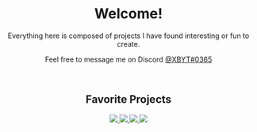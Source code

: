 <h1 align="center">Welcome!</h1>
<p align="center">Everything here is composed of projects I have found interesting or fun to create.</p>
<p align="center">Feel free to message me on Discord <a href="https://discordapp.com/users/297150910830739456/">@XBYT#0365</a></p>
<br>
<!-- 
<p align="center">
  <a><img src="https://github-readme-stats.vercel.app/api?username=aarana14&hide=prs,issues&count_private=true&show_icons=true&theme=dark"/></a>
 </p> 
<br/>
-->

<h2 align="center">Favorite Projects</h2>

<p align="center">
  <a href="https://github.com/aarana14/FacialRecognition">
    <img src="https://github-readme-stats.vercel.app/api/pin/?username=aarana14&repo=FacialRecognition&theme=dark"/>
  </a>
  <a href="https://github.com/aarana14/LocalChatApp">
    <img src="https://github-readme-stats.vercel.app/api/pin/?username=aarana14&repo=LocalChatApp&theme=dark"/>
  </a>
  <a href="https://github.com/aarana14/FracCalc">
    <img src="https://github-readme-stats.vercel.app/api/pin/?username=aarana14&repo=FracCalc&theme=dark">
  </a>
  <a href="https://github.com/aarana14/CurrencyExchange">
    <img src="https://github-readme-stats.vercel.app/api/pin/?username=aarana14&repo=CurrencyExchange&theme=dark">
  </a>
</p>
<br>

